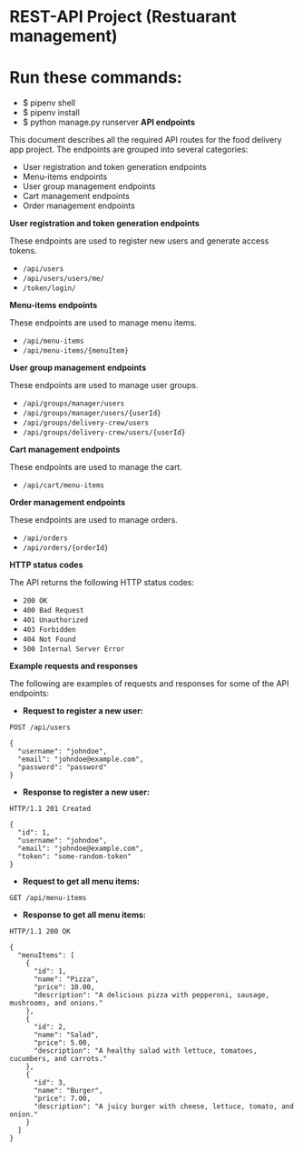 # REST-API Project (Restuarant management)
# Run these commands:
* $ pipenv shell
* $ pipenv install 
* $ python manage.py runserver
**API endpoints**

This document describes all the required API routes for the food delivery app project. The endpoints are grouped into several categories:

* User registration and token generation endpoints
* Menu-items endpoints
* User group management endpoints
* Cart management endpoints
* Order management endpoints

**User registration and token generation endpoints**

These endpoints are used to register new users and generate access tokens.

* `/api/users`
* `/api/users/users/me/`
* `/token/login/`

**Menu-items endpoints**

These endpoints are used to manage menu items.

* `/api/menu-items`
* `/api/menu-items/{menuItem}`

**User group management endpoints**

These endpoints are used to manage user groups.

* `/api/groups/manager/users`
* `/api/groups/manager/users/{userId}`
* `/api/groups/delivery-crew/users`
* `/api/groups/delivery-crew/users/{userId}`

**Cart management endpoints**

These endpoints are used to manage the cart.

* `/api/cart/menu-items`

**Order management endpoints**

These endpoints are used to manage orders.

* `/api/orders`
* `/api/orders/{orderId}`

**HTTP status codes**

The API returns the following HTTP status codes:

* `200 OK`
* `400 Bad Request`
* `401 Unauthorized`
* `403 Forbidden`
* `404 Not Found`
* `500 Internal Server Error`

**Example requests and responses**

The following are examples of requests and responses for some of the API endpoints:

* **Request to register a new user:**

```
POST /api/users

{
  "username": "johndoe",
  "email": "johndoe@example.com",
  "password": "password"
}
```

* **Response to register a new user:**

```
HTTP/1.1 201 Created

{
  "id": 1,
  "username": "johndoe",
  "email": "johndoe@example.com",
  "token": "some-random-token"
}
```

* **Request to get all menu items:**

```
GET /api/menu-items
```

* **Response to get all menu items:**

```
HTTP/1.1 200 OK

{
  "menuItems": [
    {
      "id": 1,
      "name": "Pizza",
      "price": 10.00,
      "description": "A delicious pizza with pepperoni, sausage, mushrooms, and onions."
    },
    {
      "id": 2,
      "name": "Salad",
      "price": 5.00,
      "description": "A healthy salad with lettuce, tomatoes, cucumbers, and carrots."
    },
    {
      "id": 3,
      "name": "Burger",
      "price": 7.00,
      "description": "A juicy burger with cheese, lettuce, tomato, and onion."
    }
  ]
}
```

